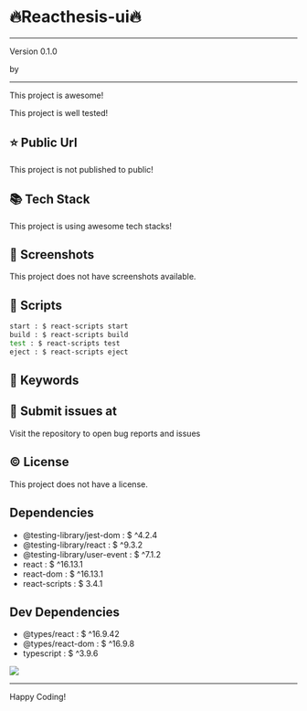 # 🔥Reacthesis-ui🔥

****

<p>Version 0.1.0</p>
<p>by </p>

<hr/>
This project is awesome!

This project is well tested!

## ⭐ Public Url

This project is not published to public!

## 📚 Tech Stack

This project is using awesome tech stacks!

## 📸 Screenshots

This project does not have screenshots available.

## 📜 Scripts

```sh
start : $ react-scripts start
build : $ react-scripts build
test : $ react-scripts test
eject : $ react-scripts eject

```

## 🔑 Keywords



## 👾 Submit issues at

Visit the repository to open bug reports and issues

## ©️ License

This project does not have a license.

## Dependencies

 - @testing-library/jest-dom : $ ^4.2.4
 - @testing-library/react : $ ^9.3.2
 - @testing-library/user-event : $ ^7.1.2
 - react : $ ^16.13.1
 - react-dom : $ ^16.13.1
 - react-scripts : $ 3.4.1


## Dev Dependencies

 - @types/react : $ ^16.9.42
 - @types/react-dom : $ ^16.9.8
 - typescript : $ ^3.9.6


<img src="https://cdn.dribbble.com/users/2401141/screenshots/5487982/developers-gif-showcase.gif"/>

<hr/>
Happy Coding!
